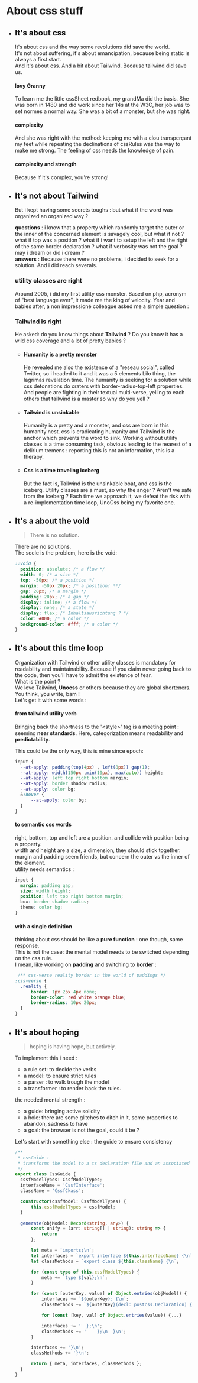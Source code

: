 # About css stuff

- ## It's about css

  It's about css and the way some revolutions did save the world.  
   It's not about suffering, it's about emancipation, because being static is always a first start.  
   And it's about css. And a bit about Tailwind. Because tailwind did save us.

  #### lovy Granny

  To learn me the little cssSheet redbook, my grandMa did the basis. She was born in 1480 and did work since her 14s at the W3C, her job was to set normes a normal way. She was a bit of a monster, but she was right.

  #### complexity

  And she was right with the method: keeping me with a clou transperçant my feet while repeating the declinations of cssRules was the way to make me strong. The feeling of css needs the knowledge of pain.

  #### complexity and strength

  Because if it's complex, you're strong!

- ## It's not about Tailwind

  But i kept having some secrets toughs : but what if the word was organized an organized way ?

  **questions** : i know that a property which randomly target the outer or the inner of the concerned element is savagely cool, but what if not ? what if top was a position ? what if i want to setup the left and the right of the same border declaration ? what if verbosity was not the goal ? may i dream or did i dream ?  
  **answers** : Because there were no problems, i decided to seek for a solution. And i did reach severals.

  ### utility classes are right

  Around 2005, i did my first utility css monster. Based on php, acronym of "best language ever", it made me the king of velocity. Year and babies after, a non impressioné colleague asked me a simple question :

  ### Tailwind is right

  He asked: do you know things about **Tailwind** ? Do you know it has a wild css coverage and a lot of pretty babies ?

  - #### Humanity is a pretty monster

    He revealed me also the existence of a "reseau social", called Twitter, so i headed to it and it was a 5 elements Lilo thing, the lagrimas revelation time. The humanity is seeking for a solution while css detonations do craters with border-radius-top-left properties. And people are fighting in their textual multi-verse, yelling to each others that tailwind is a master so why do you yell ?

  - #### Tailwind is unsinkable

    Humanity is a pretty and a monster, and css are born in this humanity nest. css is eradicating humanity and Tailwind is the anchor which prevents the word to sink. Working without utility classes is a time consuming task, obvious leading to the nearest of a delirium tremens : reporting this is not an information, this is a therapy.

  - #### Css is a time traveling iceberg

    But the fact is, Tailwind is the unsinkable boat, and css is the iceberg. Utility classes are a must, so why the anger ? Aren't we safe from the iceberg ? Each time we approach it, we defeat the risk with a re-implementation time loop, UnoCss being my favorite one.

- ## It's a about the void

  > There is no solution.

  There are no solutions.  
   The socle is the problem, here is the void:

  ```css
  ::void {
  	position: absolute; /* a flow */
  	width: 0; /* a size */
  	top: -50px; /* a position */
  	margin: -50px 20px; /* a position! **/ 
  	gap: 20px; /* a margin */
  	padding: 20px; /* a gap */
  	display: inline; /* a flow */
  	display: none; /* a state */
  	display: flex; /* Inhaltsausrichtung ? */
  	color: #000; /* a color */
  	background-color: #fff; /* a color */
  }
  ```

- ## It's about this time loop

  Organization with Tailwind or other utility classes is mandatory for readability and maintainability. Because if you claim never going back to the code, then you'll have to admit the existence of fear.  
   What is the point ?  
   We love Tailwind, **Unocss** or others because they are global shorteners. You think, you write, bam !  
   Let's get it with some words :

  #### from tailwind utility verb

  Bringing back the shortness to the '\<style>' tag is a meeting point : seeming **near standards**. Here, categorization means readability and **predictability**.

  This could be the only way, this is mine since epoch:

  ```scss
  input {
  	--at-apply: padding(top(4px) , left(8px)) gap(1);
  	--at-apply: width(150px ,min(10px), max(auto)) height;
  	--at-apply: left top right bottom margin;
  	--at-apply: border shadow radius;
  	--at-apply: color bg;
  	&:hover {
  		--at-apply: color bg;
  	}
  }
  ```

  #### to semantic css words

  right, bottom, top and left are a position. and collide with position being a property.  
   width and height are a size, a dimension, they should stick together.  
   margin and padding seem friends, but concern the outer vs the inner of the element.  
   utility needs semantics :

  ```css
  input {
  	margin: padding gap;
  	size: width height;
  	position: left top right bottom margin;
  	box: border shadow radius;
  	theme: color bg;
  }
  ```

  #### with a single definition

  thinking about css should be like a **pure function** : one though, same response.  
   This is not the case: the mental model needs to be switched depending on the css rule.  
   I mean, like working on **padding** and switching to **border** :

  ```scss
   /** css-verse reality border in the world of paddings */
  :css-verse {
  	.reality {
  		border: 1px 2px 4px none;
  		border-color: red white orange blue;
  		border-radius: 10px 20px;
  	}
  }
  ```

- ## It's about hoping

  > hoping is having hope, but actively.

  To implement this i need :

  - a rule set: to decide the verbs
  - a model: to ensure strict rules
  - a parser : to walk trough the model
  - a transformer : to render back the rules.

  the needed mental strength :

  - a guide: bringing active solidity
  - a hole: there are some glitches to ditch in it, some properties to abandon, sadness to have
  - a goal: the browser is not the goal, could it be ?

  Let's start with something else : the guide to ensure consistency

  ```typescript
  /**
   * cssGuide :
   * transforms the model to a ts declaration file and an associated class methods.
   */
  export class CssGuide {
  	cssfModelTypes: CssfModelTypes;
  	interfaceName = 'CssfInterface';
  	className = 'CssfCkass';

  	constructor(cssfModel: CssfModelTypes) {
  		this.cssfModelTypes = cssfModel;
  	}

  	generate(objModel: Record<string, any>) {
  		const unify = (arr: string[] | string): string => {
  			return
  		};

  		let meta = `imports;\n`;
  		let interfaces = `export interface ${this.interfaceName} {\n`;
  		let classMethods = `export class ${this.className} {\n`;

  		for (const type of this.cssfModelTypes) {
  			meta += `type ${val};\n`;
  		}

  		for (const [outerKey, value] of Object.entries(objModel)) {
  			interfaces += `${outerKey}: {\n`;
  			classMethods += `${outerKey}(decl: postcss.Declaration) {\n    return {\n`;

  			for (const [key, val] of Object.entries(value)) {...}

  			interfaces += '  };\n';
  			classMethods += '    };\n  }\n';
  		}

  		interfaces += '}\n';
  		classMethods += '}\n';

  		return { meta, interfaces, classMethods };
  	}
  }
  ```
